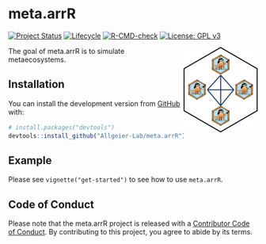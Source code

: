 
<!-- README.md is generated from README.Rmd. Please edit that file -->

# meta.arrR

<!-- badges: start -->

[![Project
Status](https://www.repostatus.org/badges/latest/active.svg)](https://www.repostatus.org/#active)
[![Lifecycle](https://lifecycle.r-lib.org/articles/figures/lifecycle-experimental.svg)](https://lifecycle.r-lib.org/articles/stages.html)
[![R-CMD-check](https://github.com/Allgeier-Lab/meta.arrR/actions/workflows/R-CMD-check.yaml/badge.svg?branch=development)](https://github.com/Allgeier-Lab/meta.arrR/actions/workflows/R-CMD-check.yaml)
[![License: GPL
v3](https://img.shields.io/badge/License-GPLv3-blue.svg)](https://www.gnu.org/licenses/gpl-3.0)

<!-- badges: end -->

<img src="man/figures/logo.png" align="right" width="150" />

The goal of meta.arrR is to simulate metaecosystems.

## Installation

You can install the development version from
[GitHub](https://github.com/) with:

``` r
# install.packages("devtools")
devtools::install_github("Allgeier-Lab/meta.arrR")
```

## Example

Please see `vignette("get-started")` to see how to use `meta.arrR`.

## Code of Conduct

Please note that the meta.arrR project is released with a [Contributor
Code of
Conduct](https://contributor-covenant.org/version/2/0/CODE_OF_CONDUCT.html).
By contributing to this project, you agree to abide by its terms.
